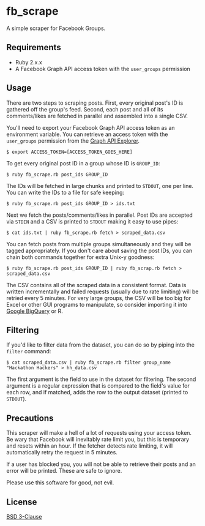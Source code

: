 # fb_scrape

A simple scraper for Facebook Groups.

## Requirements

* Ruby 2.x.x
* A Facebook Graph API access token with the `user_groups` permission

## Usage

There are two steps to scraping posts. First, every original post's ID is gathered off the group's feed. Second, each post and all of its comments/likes are fetched in parallel and assembled into a single CSV.

You'll need to export your Facebook Graph API access token as an environment variable. You can retrieve an access token with the `user_groups` permission from the [Graph API Explorer](https://developers.facebook.com/tools/explorer/).

    $ export ACCESS_TOKEN=[ACCESS_TOKEN_GOES_HERE]

To get every original post ID in a group whose ID is `GROUP_ID`:

    $ ruby fb_scrape.rb post_ids GROUP_ID

The IDs will be fetched in large chunks and printed to `STDOUT`, one per line. You can write the IDs to a file for safe keeping:

    $ ruby fb_scrape.rb post_ids GROUP_ID > ids.txt

Next we fetch the posts/comments/likes in parallel. Post IDs are accepted via `STDIN` and a CSV is printed to `STDOUT` making it easy to use pipes:

    $ cat ids.txt | ruby fb_scrape.rb fetch > scraped_data.csv

You can fetch posts from multiple groups simultaneously and they will be tagged
appropriately. If you don't care about saving the post IDs, you can chain both commands together for extra Unix-y goodness:

    $ ruby fb_scrape.rb post_ids GROUP_ID | ruby fb_scrap.rb fetch > scraped_data.csv

The CSV contains all of the scraped data in a consistent format. Data is written incrementally and failed requests (usually due to rate limiting) will be retried every 5 minutes. For very large groups, the CSV will be too big for Excel or other GUI programs to manipulate, so consider importing it into [Google BigQuery](https://cloud.google.com/bigquery/) or R.

## Filtering

If you'd like to filter data from the dataset, you can do so by piping into the `filter` command:

    $ cat scraped_data.csv | ruby fb_scrape.rb filter group_name "Hackathon Hackers" > hh_data.csv

The first argument is the field to use in the dataset for filtering. The second argument is a regular expression that is compared to the field's value for each row, and if matched, adds the row to the output dataset (printed to `STDOUT`).

## Precautions

This scraper will make a hell of a lot of requests using your access token. Be wary that Facebook will inevitably rate limit you, but this is temporary and resets within an hour. If the fetcher detects rate limiting, it will automatically retry the request in 5 minutes.

If a user has blocked you, you will not be able to retrieve their posts and an error will be printed. These are safe to ignore.

Please use this software for good, not evil.

## License

[BSD 3-Clause](https://github.com/kern/fb_scrape/blob/master/LICENSE)
